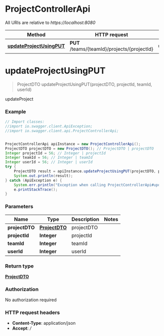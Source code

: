 # ProjectControllerApi

All URIs are relative to *https://localhost:8080*

Method | HTTP request | Description
------------- | ------------- | -------------
[**updateProjectUsingPUT**](ProjectControllerApi.md#updateProjectUsingPUT) | **PUT** /teams/{teamId}/projects/{projectId} | updateProject


<a name="updateProjectUsingPUT"></a>
# **updateProjectUsingPUT**
> ProjectDTO updateProjectUsingPUT(projectDTO, projectId, teamId, userId)

updateProject

### Example
```java
// Import classes:
//import io.swagger.client.ApiException;
//import io.swagger.client.api.ProjectControllerApi;


ProjectControllerApi apiInstance = new ProjectControllerApi();
ProjectDTO projectDTO = new ProjectDTO(); // ProjectDTO | projectDTO
Integer projectId = 56; // Integer | projectId
Integer teamId = 56; // Integer | teamId
Integer userId = 56; // Integer | userId
try {
    ProjectDTO result = apiInstance.updateProjectUsingPUT(projectDTO, projectId, teamId, userId);
    System.out.println(result);
} catch (ApiException e) {
    System.err.println("Exception when calling ProjectControllerApi#updateProjectUsingPUT");
    e.printStackTrace();
}
```

### Parameters

Name | Type | Description  | Notes
------------- | ------------- | ------------- | -------------
 **projectDTO** | [**ProjectDTO**](ProjectDTO.md)| projectDTO |
 **projectId** | **Integer**| projectId |
 **teamId** | **Integer**| teamId |
 **userId** | **Integer**| userId |

### Return type

[**ProjectDTO**](ProjectDTO.md)

### Authorization

No authorization required

### HTTP request headers

 - **Content-Type**: application/json
 - **Accept**: */*

